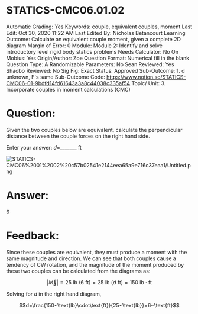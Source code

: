 # STATICS-CMC06.01.02

Automatic Grading: Yes
Keywords: couple, equivalent couples, moment
Last Edit: Oct 30, 2020 11:22 AM
Last Edited By: Nicholas Betancourt
Learning Outcome: Calculate an equivalent couple moment, given a complete 2D diagram
Margin of Error: 0
Module: Module 2: Identify and solve introductory level rigid body statics problems
Needs Calculator: No
On Mobius: Yes
Origin/Author: Zoe
Question Format: Numerical fill in the blank
Question Type: A
Randomizable Parameters: No
Sean Reviewed: Yes
Shaobo Reviewed: No
Sig Fig: Exact
Status: Approved
Sub-Outcome: 1. d unknown, F's same
Sub-Outcome Code: https://www.notion.so/STATICS-CMC06-01-9bdfd14fd61643a3a8c44038c335af54
Topic/ Unit: 3. Incorporate couples in moment calculations (CMC)

# Question:

Given the two couples below are equivalent, calculate the perpendicular distance between the couple forces on the right hand side. 

Enter your answer: $d=$_______  $\text{ft}$

![STATICS-CMC06%2001%2002%20c57b02541e2144eea65a9e716c37eaa1/Untitled.png](STATICS-CMC06%2001%2002%20c57b02541e2144eea65a9e716c37eaa1/Untitled.png)

# Answer:

6

# Feedback:

Since these couples are equivalent, they must produce a moment with the same magnitude and direction.  We can see that both couples cause a tendency of CW rotation, and the magnitude of the moment produced by these two couples can be calculated from the diagrams as: 

$$ |\overrightarrow{M}|=25~\text{lb}~(6 ~\text{ft})=25~\text{lb}~(d ~\text{ft})= 150~\text{lb}\cdot\text{ft}$$

Solving for $d$ in the right hand diagram, 

$$d=\frac{150~\text{lb}\cdot\text{ft}}{25~\text{lb}}=6~\text{ft}$$
